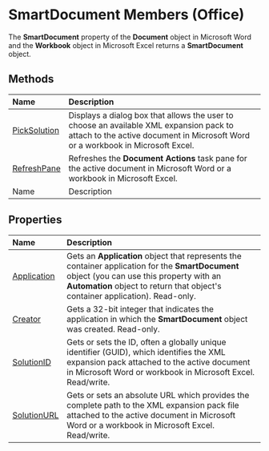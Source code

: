 
# SmartDocument Members (Office)
The  **SmartDocument** property of the **Document** object in Microsoft Word and the **Workbook** object in Microsoft Excel returns a **SmartDocument** object.

## Methods



|**Name**|**Description**|
|:-----|:-----|
| [PickSolution](ea50c7a4-4b52-10c4-8b1a-86c7ef80dec1.md)|Displays a dialog box that allows the user to choose an available XML expansion pack to attach to the active document in Microsoft Word or a workbook in Microsoft Excel.|
| [RefreshPane](c37de2c2-f24a-0db2-fda8-cfe7d0b464fb.md)|Refreshes the  **Document Actions** task pane for the active document in Microsoft Word or a workbook in Microsoft Excel.|
|Name|Description|

## Properties



|**Name**|**Description**|
|:-----|:-----|
| [Application](e8685850-ac4b-e1df-2eae-71e8bfcef8ff.md)|Gets an  **Application** object that represents the container application for the **SmartDocument** object (you can use this property with an **Automation** object to return that object's container application). Read-only.|
| [Creator](e0928b40-f565-e063-83f4-f730c41ca77e.md)|Gets a 32-bit integer that indicates the application in which the  **SmartDocument** object was created. Read-only.|
| [SolutionID](e1eea0af-d951-a316-4b58-a65ffd280c89.md)|Gets or sets the ID, often a globally unique identifier (GUID), which identifies the XML expansion pack attached to the active document in Microsoft Word or workbook in Microsoft Excel. Read/write.|
| [SolutionURL](f4e8af50-9c14-bcc1-ef61-9af3a7c8c65d.md)|Gets or sets an absolute URL which provides the complete path to the XML expansion pack file attached to the active document in Microsoft Word or a workbook in Microsoft Excel. Read/write.|
